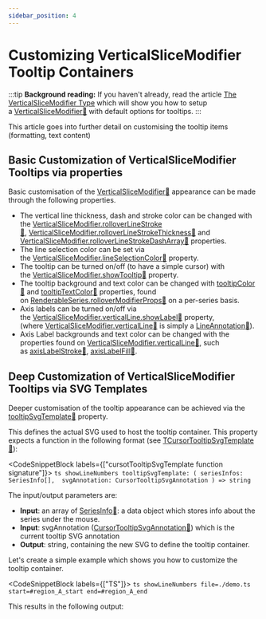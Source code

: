 ```yaml
---
sidebar_position: 4
---
```


# Customizing VerticalSliceModifier Tooltip Containers

:::tip
**Background reading:** If you haven't already, read the article [The VerticalSliceModifier Type](/2d-charts/chart-modifier-api/vertical-slice-modifier/vertical-slice-modifier-overview) which will show you how to setup a [VerticalSliceModifier:blue_book:](https://www.scichart.com/documentation/js/current/typedoc/classes/verticalslicemodifier.html) with default options for tooltips.
:::

This article goes into further detail on customising the tooltip items (formatting, text content)

Basic Customization of VerticalSliceModifier Tooltips via properties
--------------------------------------------------------------------

Basic customisation of the [VerticalSliceModifier:blue_book:](https://www.scichart.com/documentation/js/current/typedoc/classes/verticalslicemodifier.html) appearance can be made through the following properties.

*   The vertical line thickness, dash and stroke color can be changed with the [VerticalSliceModifier.rolloverLineStroke:blue_book:](https://www.scichart.com/documentation/js/current/typedoc/classes/verticalslicemodifier.html#rolloverlinestroke), [VerticalSliceModifier.rolloverLineStrokeThickness:blue_book:](https://www.scichart.com/documentation/js/current/typedoc/classes/verticalslicemodifier.html#rolloverlinestrokethickness) and [VerticalSliceModifier.rolloverLineStrokeDashArray:blue_book:](https://www.scichart.com/documentation/js/current/typedoc/classes/verticalslicemodifier.html#rolloverlinestrokedasharray) properties.
*   The line selection color can be set via the [VerticalSliceModifier.lineSelectionColor:blue_book:](https://www.scichart.com/documentation/js/current/typedoc/classes/verticalslicemodifier.html#lineselectioncolor) property.
*   The tooltip can be turned on/off (to have a simple cursor) with the [VerticalSliceModifier.showTooltip:blue_book:](https://www.scichart.com/documentation/js/current/typedoc/classes/verticalslicemodifier.html#showtooltip) property.
*   The tooltip background and text color can be changed with [tooltipColor:blue_book:](https://www.scichart.com/documentation/js/current/typedoc/classes/rollovermodifierrenderableseriesprops.html#tooltipcolor) and [tooltipTextColor:blue_book:](https://www.scichart.com/documentation/js/current/typedoc/classes/rollovermodifierrenderableseriesprops.html#tooltiptextcolor) properties, found on [RenderableSeries.rolloverModifierProps:blue_book:](https://www.scichart.com/documentation/js/current/typedoc/classes/baserenderableseries.html#rollovermodifierprops) on a per-series basis.
*   Axis labels can be turned on/off via the [VerticalSliceModifier.verticalLine.showLabel:blue_book:](https://www.scichart.com/documentation/js/current/typedoc/classes/lineannotation.html#showlabel) property, (where [VerticalSliceModifier.verticalLine:blue_book:](https://www.scichart.com/documentation/js/current/typedoc/classes/verticalslicemodifier.html#verticalline) is simply a [LineAnnotation:blue_book:](https://www.scichart.com/documentation/js/current/typedoc/classes/lineannotation.html)).
*   Axis Label backgrounds and text color can be changed with the properties found on [VerticalSliceModifier.verticalLine:blue_book:](https://www.scichart.com/documentation/js/current/typedoc/classes/verticalslicemodifier.html#verticalline), such as [](https://www.scichart.com/documentation/js/current/typedoc/classes/cursormodifier.html#axislabelstroke)[axisLabelStroke:blue_book:](https://www.scichart.com/documentation/js/current/typedoc/classes/lineannotation.html#axislabelstroke), [](https://www.scichart.com/documentation/js/current/typedoc/classes/cursormodifier.html#axislabelfill)[axisLabelFill:blue_book:](https://www.scichart.com/documentation/js/current/typedoc/classes/lineannotation.html#axislabelfill).   

Deep Customization of VerticalSliceModifier Tooltips via SVG Templates
----------------------------------------------------------------------

Deeper customisation of the tooltip appearance can be achieved via the [tooltipSvgTemplate:blue_book:](https://www.scichart.com/documentation/js/current/typedoc/classes/cursormodifier.html#tooltipsvgtemplate) property.

This defines the actual SVG used to host the tooltip container. This property expects a function in the following format (see [TCursorTooltipSvgTemplate:blue_book:](https://www.scichart.com/documentation/js/current/typedoc/index.html#tcursortooltipsvgtemplate)):


<CodeSnippetBlock labels={["cursotTooltipSvgTemplate function signature"]}>
    ```ts showLineNumbers
    tooltipSvgTemplate: (
        seriesInfos: SeriesInfo[], 
        svgAnnotation: CursorTooltipSvgAnnotation
    ) => string
    ```
</CodeSnippetBlock>

The input/output parameters are:

*   **Input**: an array of [SeriesInfo:blue_book:](https://www.scichart.com/documentation/js/current/typedoc/classes/seriesinfo.html): a data object which stores info about the series under the mouse.
*   **Input**: svgAnnotation ([CursorTooltipSvgAnnotation:blue_book:](https://www.scichart.com/documentation/js/current/typedoc/index.html#tcursortooltipsvgtemplate)) which is the current tooltip SVG annotation
*   **Output**: string, containing the new SVG to define the tooltip container.

Let's create a simple example which shows you how to customize the tooltip container.

<CodeSnippetBlock labels={["TS"]}>
    ```ts showLineNumbers file=./demo.ts start=#region_A_start end=#region_A_end
    ```
</CodeSnippetBlock>

This results in the following output:

<LiveDocSnippet name="./demo" />